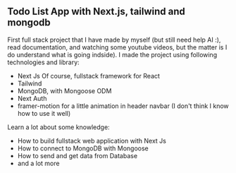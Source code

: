 ## Todo List App with Next.js, tailwind and mongodb

First full stack project that I have made by myself (but still need help AI :), read documentation, and watching some youtube videos, but the matter is I do understand what is going indside). I made the project using following technologies and library:

- Next Js
  Of course, fullstack framework for React
- Tailwind
- MongoDB, with Mongoose ODM
- Next Auth
- framer-motion
  for a little animation in header navbar (I don't think I know how to use it well)

Learn a lot about some knowledge:

- How to build fullstack web application with Next Js
- How to connect to MongoDB with Mongoose
- How to send and get data from Database
- and a lot more
